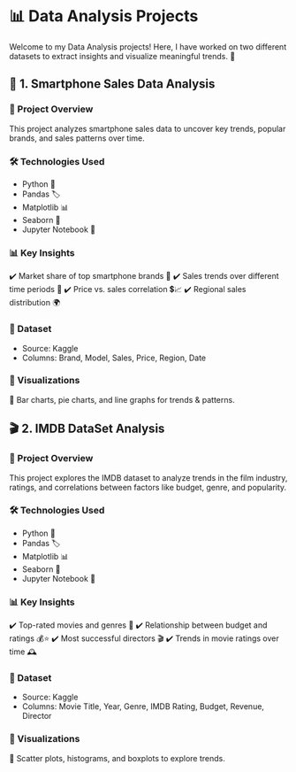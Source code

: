 # 📊 Data Analysis Projects

Welcome to my Data Analysis projects! Here, I have worked on two different datasets to extract insights and visualize meaningful trends. 🚀

## 📌 1. Smartphone Sales Data Analysis
### 📂 Project Overview
This project analyzes smartphone sales data to uncover key trends, popular brands, and sales patterns over time.

### 🛠️ Technologies Used
- Python 🐍
- Pandas 🏷️
- Matplotlib 📊
- Seaborn 🎨
- Jupyter Notebook 📓

### 📊 Key Insights
✔️ Market share of top smartphone brands 📱
✔️ Sales trends over different time periods 📆
✔️ Price vs. sales correlation 💲📈
✔️ Regional sales distribution 🌍

### 📂 Dataset
- Source: Kaggle 
- Columns: Brand, Model, Sales, Price, Region, Date

### 📸 Visualizations
📌 Bar charts, pie charts, and line graphs for trends & patterns.

## 🎬 2. IMDB DataSet Analysis
### 📂 Project Overview
This project explores the IMDB dataset to analyze trends in the film industry, ratings, and correlations between factors like budget, genre, and popularity.

### 🛠️ Technologies Used
- Python 🐍
- Pandas 🏷️
- Matplotlib 📊
- Seaborn 🎨
- Jupyter Notebook 📓

### 📊 Key Insights
✔️ Top-rated movies and genres 🍿
✔️ Relationship between budget and ratings 💰⭐
✔️ Most successful directors 🎬
✔️ Trends in movie ratings over time 🕰️

### 📂 Dataset
- Source: Kaggle
- Columns: Movie Title, Year, Genre, IMDB Rating, Budget, Revenue, Director

### 📸 Visualizations
📌 Scatter plots, histograms, and boxplots to explore trends.

